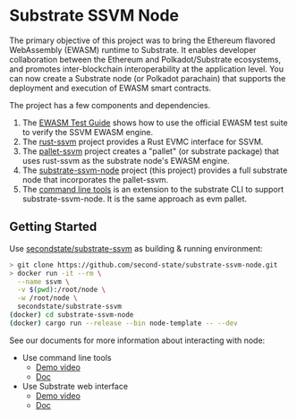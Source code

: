 # Substrate SSVM Node

The primary objective of this project was to bring the Ethereum flavored WebAssembly (EWASM) runtime to Substrate. It enables developer collaboration between the Ethereum and Polkadot/Substrate ecosystems, and promotes inter-blockchain interoperability at the application level. You can now create a Substrate node (or Polkadot parachain) that supports the deployment and execution of EWASM smart contracts.

The project has a few components and dependencies.

1. The [EWASM Test Guide](https://github.com/second-state/rust-ssvm/blob/master/docs/EWASM_TEST.md) shows how to use the official EWASM test suite to verify the SSVM EWASM engine.
2. The [rust-ssvm](https://github.com/second-state/rust-ssvm) project provides a Rust EVMC interface for SSVM.
3. The [pallet-ssvm](https://github.com/second-state/pallet-ssvm) project creates a "pallet" (or substrate package) that uses rust-ssvm as the substrate node's EWASM engine.
4. The [substrate-ssvm-node](https://github.com/second-state/substrate-ssvm-node) project (this project) provides a full substrate node that incorporates the pallet-ssvm.
5. The [command line tools](https://github.com/second-state/substrate-cli-tools) is an extension to the substrate CLI to support substrate-ssvm-node. It is the same approach as evm pallet.

## Getting Started

Use [secondstate/substrate-ssvm](https://hub.docker.com/r/secondstate/substrate-ssvm) as building & running environment:

```bash
> git clone https://github.com/second-state/substrate-ssvm-node.git
> docker run -it --rm \
  --name ssvm \
  -v $(pwd):/root/node \
  -w /root/node \
  secondstate/substrate-ssvm
(docker) cd substrate-ssvm-node
(docker) cargo run --release --bin node-template -- --dev
```

See our documents for more information about interacting with node:
  - Use command line tools
    - [Demo video](https://drive.google.com/open?id=149AgZkvXeQZEAlZlNQ7bcZ8V2zCjpQf6)
    - [Doc](./docs/interact-using-cli.md)
  - Use Substrate web interface
    - [Demo video](https://drive.google.com/open?id=119L2oCVuaGAZJ1yQj3YVsKAepc0DcFq-)
    - [Doc](./docs/interact-using-web.md)
